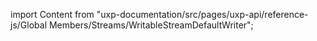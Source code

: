 
import Content from "uxp-documentation/src/pages/uxp-api/reference-js/Global Members/Streams/WritableStreamDefaultWriter";

<Content query="product=photoshop"/>
